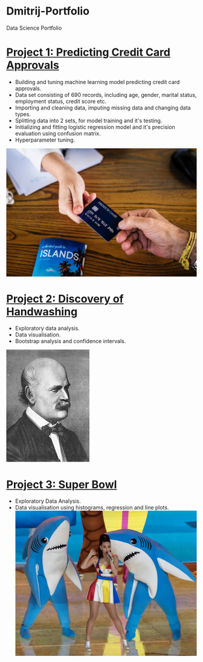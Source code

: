# Dmitrij-Portfolio
Data Science Portfolio

# [Project 1: Predicting Credit Card Approvals](https://github.com/Cinda85/Dmitrij-Portfolio/blob/main/Predicting%20Credit%20Card%20Approvals.ipynb)

 - Building and tuning machine learning model predicting credit card approvals.
 - Data set consisting of 690 records, including age, gender, marital status, employment status, credit score etc.
 - Importing and cleaning data, imputing missing data and changing data types.
 - Splitting data into 2 sets, for model training and it's testing.
 - Initializing and fitting logistic regression model and it's precision evaluation using confusion matrix.
 - Hyperparameter tuning.

![](https://github.com/Cinda85/Dmitrij-Portfolio/blob/main/credit_card.jpg)

# [Project 2: Discovery of Handwashing](https://github.com/Cinda85/Dmitrij-Portfolio/blob/main/Discovery%20of%20Handwashing.ipynb)
- Exploratory data analysis.
- Data visualisation.
- Bootstrap analysis and confidence intervals.

![](https://github.com/Cinda85/Dmitrij-Portfolio/blob/main/220px-Ignaz_Semmelweis_1860.jpg)

# [Project 3: Super Bowl](https://github.com/Cinda85/Super-Bowl)
- Exploratory Data Analysis.
- Data visualisation using histograms, regression and line plots.
![left_shark](https://github.com/Cinda85/Super-Bowl/blob/main/left_shark.jpg)

